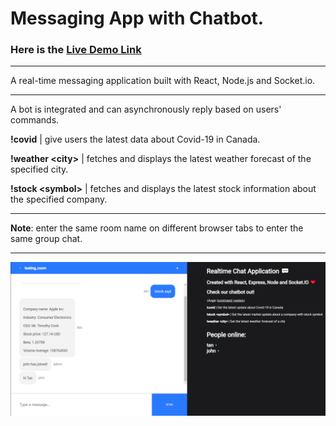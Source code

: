 # Messaging App with Chatbot.

### Here is the [Live Demo Link](https://johntanvu-chatapp.netlify.app/)

***

A real-time messaging application built with React, Node.js and Socket.io.

***

A bot is integrated and can asynchronously reply based on users' commands.

**!covid** | give users the latest data about Covid-19 in Canada.

**!weather \<city\>** | fetches and displays the latest weather forecast of the specified city.
  
**!stock \<symbol\>** | fetches and displays the latest stock information about the specified company.
  
***
  
**Note**: enter the same room name on different browser tabs to enter the same group chat.

***

![Demo Image](/images/demo-image.png)

